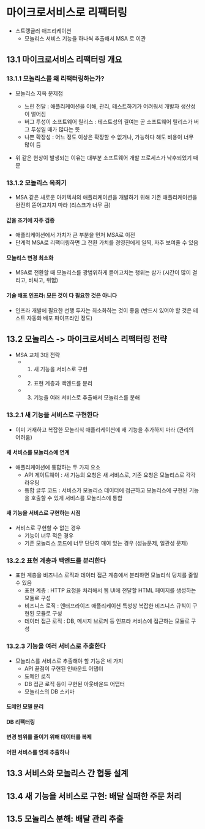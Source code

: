 # 마이크로서비스로 리팩터링
- 스트랭글러 애프리케이션
  - 모놀리스 서비스 기능을 하나씩 추출해서 MSA 로 이관 

## 13.1 마이크로서비스 리팩터링 개요

### 13.1.1 모놀리스를 왜 리팩터링하는가?
- 모놀리스 지옥 문제점
  - 느린 전달 : 애플리케이션을 이해, 관리, 테스트하기가 어려워서 개발자 생산성이 떨어짐
  - 버그 투성이 소프트웨어 릴리스 : 테스트성의 결여는 곧 소프트웨어 릴리스가 버그 투성일 때가 많다는 뜻
  - 나쁜 확장성 : 어느 정도 이상은 확장할 수 없거나, 가능하다 해도 비용이 너무 많이 듬 

- 위 같은 현상이 발생되는 이유는 대부분 소프트웨어 개발 프로세스가 낙후되었기 때문

### 13.1.2 모놀리스 옥죄기
- MSA 같은 새로운 아키텍처의 애플리케이션을 개발하기 위해 기존 애플리케이션을 완전히 뜯어고치지 마라 (리스크가 너무 큼)

#### 값을 조기에 자주 검증
- 애플리케이션에서 가치가 큰 부분을 먼저 MSA로 이전
- 단계적 MSA로 리팩터링하면 그 전환 가치를 경영진에게 일찍, 자주 보여줄 수 있음

#### 모놀리스 변경 최소화
- MSA로 전환할 때 모놀리스를 광범위하게 뜯어고치는 행위는 삼가 (시간이 많이 걸리고, 비싸고, 위험)

#### 기술 배포 인프라: 모든 것이 다 필요한 것은 아니다
- 인프라 개발에 필요한 선행 투자는 최소화하는 것이 좋음 (반드시 있어야 할 것은 테스트 자동화 배포 파이프라인 정도)

## 13.2 모놀리스 -> 마이크로서비스 리팩터링 전략
- MSA 교체 3대 전략
  - 1) 새 기능을 서비스로 구현
  - 2) 표현 계층과 백엔드를 분리
  - 3) 기능을 여러 서비스로 추출해서 모놀리스를 분해 

### 13.2.1 새 기능을 서비스로 구현한다
- 이미 거재하고 복잡한 모놀리식 애플리케이션에 새 기능을 추가하지 마라 (관리의 어려움)

#### 새 서비스를 모놀리스에 연계
- 애플리케이션에 통합하는 두 가지 요소
  - API 게이트웨이 : 새 기능의 요청은 새 서비스로, 기존 요청은 모놀리스로 각각 라우팅
  - 통합 글루 코드 : 서비스가 모놀리스 데이터에 접근하고 모놀리스에 구현된 기능을 호출할 수 있게 서비스를 모놀리스에 통합 

#### 새 기능을 서비스로 구현하는 시점
- 서비스로 구현할 수 없는 경우
  - 기능이 너무 적은 경우
  - 기존 모놀리스 코드에 너무 단단히 매여 있는 경우 (성능문제, 일관성 문제) 

### 13.2.2 표현 계층과 백엔드를 분리한다
- 표현 계층을 비즈니스 로직과 데이터 접근 계층에서 분리하면 모놀리식 덩치를 줄일 수 있음
  - 표현 계층 : HTTP 요청을 처리해서 웹 UI에 전달할 HTML 페이지를 생성하는 모듈로 구성
  - 비즈니스 로직 : 엔터프라이즈 애플리케이션 특성상 복잡한 비즈니스 규칙이 구현된 모듈로 구성
  - 데이터 접근 로직 : DB, 메시지 브로커 등 인프라 서비스에 접근하는 모듈로 구성 

### 13.2.3 기능을 여러 서비스로 추출한다
- 모놀리스를 서비스로 추출해야 할 기능은 네 가지
  - API 끝점이 구현된 인바운드 어댑터
  - 도메인 로직
  - DB 접근 로직 등이 구현된 아웃바운드 어댑터
  - 모놀리스의 DB 스키마

#### 도메인 모델 분리

#### DB 리팩터링

#### 변경 범위를 줄이기 위해 데이터를 복제

#### 어떤 서비스를 언제 추출하나 


## 13.3 서비스와 모놀리스 간 협동 설계


## 13.4 새 기능을 서비스로 구현: 배달 실패한 주문 처리


## 13.5 모놀리스 분해: 배달 관리 추출

